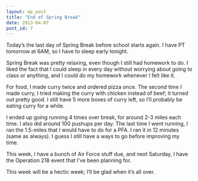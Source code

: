```yaml
---
layout: wp_post
title: "End of Spring Break"
date: 2013-04-07
post_id: 7
---
```

Today’s the last day of Spring Break before school starts again.  I have PT tomorrow at 6AM, so I have to sleep early tonight.

Spring Break was pretty relaxing, even though I still had homework to do.  I liked the fact that I could sleep in every day without worrying about going to class or anything, and I could do my homework whenever I felt like it.

For food, I made curry twice and ordered pizza once.  The second time I made curry, I tried making the curry with chicken instead of beef; it turned out pretty good.  I still have 5 more boxes of curry left, so I’ll probably be eating curry for a while.

I ended up going running 4 times over break, for around 2-3 miles each time.  I also did around 100 pushups per day.  The last time I went running, I ran the 1.5-miles that I would have to do for a PFA.  I ran it in 12 minutes (same as always).  I guess I still have a ways to go before improving my time.

This week, I have a bunch of Air Force stuff due, and next Saturday, I have the Operation 218 event that I’ve been planning for.

This week will be a hectic week; I’ll be glad when it’s all over.
